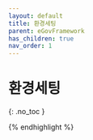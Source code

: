 ```yaml
---
layout: default
title: 환경세팅
parent: eGovFramework
has_children: true
nav_order: 1
---
```


# 환경세팅
{: .no_toc }

{% endhighlight %}
